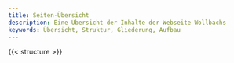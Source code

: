 ```yaml
---
title: Seiten-Übersicht
description: Eine Übersicht der Inhalte der Webseite Wollbachs
keywords: Übersicht, Struktur, Gliederung, Aufbau
---
```


{{< structure >}}
